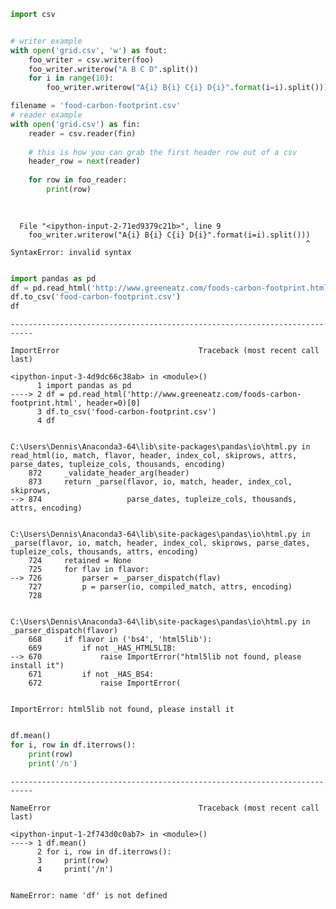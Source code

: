

```python
import csv


# writer example 
with open('grid.csv', 'w') as fout:
    foo_writer = csv.writer(foo)
    foo_writer.writerow("A B C D".split())
    for i in range(10):
        foo_writer.writerow("A{i} B{i} C{i} D{i}".format(i=i).split()))

filename = 'food-carbon-footprint.csv'
# reader example
with open('grid.csv') as fin: 
    reader = csv.reader(fin)
    
    # this is how you can grab the first header row out of a csv
    header_row = next(reader)
    
    for row in foo_reader:
        print(row)
   
    

```


      File "<ipython-input-2-71ed9379c21b>", line 9
        foo_writer.writerow("A{i} B{i} C{i} D{i}".format(i=i).split()))
                                                                      ^
    SyntaxError: invalid syntax




```python

```


```python
import pandas as pd
df = pd.read_html('http://www.greeneatz.com/foods-carbon-footprint.html', header=0)[0]
df.to_csv('food-carbon-footprint.csv')
df

```


    ---------------------------------------------------------------------------

    ImportError                               Traceback (most recent call last)

    <ipython-input-3-4d9dc66c38ab> in <module>()
          1 import pandas as pd
    ----> 2 df = pd.read_html('http://www.greeneatz.com/foods-carbon-footprint.html', header=0)[0]
          3 df.to_csv('food-carbon-footprint.csv')
          4 df


    C:\Users\Dennis\Anaconda3-64\lib\site-packages\pandas\io\html.py in read_html(io, match, flavor, header, index_col, skiprows, attrs, parse_dates, tupleize_cols, thousands, encoding)
        872     _validate_header_arg(header)
        873     return _parse(flavor, io, match, header, index_col, skiprows,
    --> 874                   parse_dates, tupleize_cols, thousands, attrs, encoding)
    

    C:\Users\Dennis\Anaconda3-64\lib\site-packages\pandas\io\html.py in _parse(flavor, io, match, header, index_col, skiprows, parse_dates, tupleize_cols, thousands, attrs, encoding)
        724     retained = None
        725     for flav in flavor:
    --> 726         parser = _parser_dispatch(flav)
        727         p = parser(io, compiled_match, attrs, encoding)
        728 


    C:\Users\Dennis\Anaconda3-64\lib\site-packages\pandas\io\html.py in _parser_dispatch(flavor)
        668     if flavor in ('bs4', 'html5lib'):
        669         if not _HAS_HTML5LIB:
    --> 670             raise ImportError("html5lib not found, please install it")
        671         if not _HAS_BS4:
        672             raise ImportError(


    ImportError: html5lib not found, please install it



```python

```


```python
df.mean()
for i, row in df.iterrows():
    print(row)
    print('/n')
```


    ---------------------------------------------------------------------------

    NameError                                 Traceback (most recent call last)

    <ipython-input-1-2f743d0c0ab7> in <module>()
    ----> 1 df.mean()
          2 for i, row in df.iterrows():
          3     print(row)
          4     print('/n')


    NameError: name 'df' is not defined



```python

```


```python

```


```python

```


```python

```
